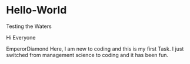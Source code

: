 # Hello-World
Testing the Waters

Hi Everyone

EmperorDiamond Here, I am new to coding and this is my first Task.
I just switched from management science to coding and it has been fun.
